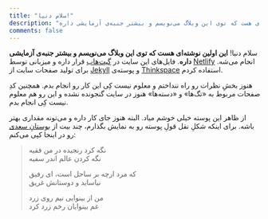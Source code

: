 ```yaml
---
title: "سلام دنیا!"
description: "این اولین نوشته‌ای هست که توی این وبلاگ می‌نویسم و بیشتر جنبه‌ی آزمایشی داره"
comments: false
---
```

سلام دنیا! **این اولین نوشته‌ای هست که توی این وبلاگ می‌نویسم و بیشتر جنبه‌ی آزمایشی داره**. فایل‌های این سایت در [گیت‌هاب](https://github.com/ali-hardan/personal-website) قرار داره و میزبانی توسط [Netlify](https://www.netlify.com/) انجام می‌شه. برای تولید صفحات سایت از [Jekyll](http://jekyllrb.com/) و پوسته‌ی [Thinkspace](https://github.com/heiswayi/thinkspace) استفاده کردم.

هنوز بخشِ نظرات رو راه ننداختم و معلوم نیست کِی این کار رو انجام بدم. همچنین کدِ صفحات مربوط به «تگ‌ها» و «دسته‌ها» هنوز در سایت گنجونده نشده و این رو هم معلوم نیست کِی انجام بدم.

از ظاهر این پوسته خیلی خوشم میاد. البته هنوز جای کار داره و می‌تونه مقداری بهتر باشه. برای اینکه شکلِ نقل قولِ پوسته رو به نمایش بگذارم، چند بیت از [بوستانِ سعدی](https://ganjoor.net/saadi/boostan/) رو در اینجا کپی می‌کنم:


> نگه کرد رنجیده در من فقیه  
نگه کردن عالم اندر سفیه
>
> که مرد ارچه بر ساحل است، ای رفیق  
نیاساید و دوستانش غریق
>
> من از بینوایی نیم روی زرد  
غم بینوایان رخم زرد کرد

